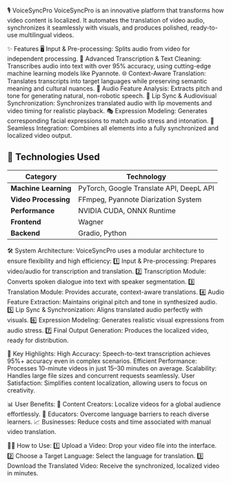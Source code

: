 🎙️ VoiceSyncPro
VoiceSyncPro is an innovative platform that transforms how video content is localized. It automates the translation of video audio, synchronizes it seamlessly with visuals, and produces polished, ready-to-use multilingual videos.

✨ Features
🖥️ Input & Pre-processing: Splits audio from video for independent processing.
📝 Advanced Transcription & Text Cleaning: Transcribes audio into text with over 95% accuracy, using cutting-edge machine learning models like Pyannote.
🌐 Context-Aware Translation: Translates transcripts into target languages while preserving semantic meaning and cultural nuances.
🎵 Audio Feature Analysis: Extracts pitch and tone for generating natural, non-robotic speech.
👄 Lip Sync & Audiovisual Synchronization: Synchronizes translated audio with lip movements and video timing for realistic playback.
🎭 Expression Modeling: Generates corresponding facial expressions to match audio stress and intonation.
🔗 Seamless Integration: Combines all elements into a fully synchronized and localized video output.

## 🚀 **Technologies Used**  

| **Category**         | **Technology**                                      |  
|----------------------|-----------------------------------------------------|  
| **Machine Learning** | PyTorch, Google Translate API, DeepL API            |  
| **Video Processing** | FFmpeg, Pyannote Diarization System                 |  
| **Performance**      | NVIDIA CUDA, ONNX Runtime                           |  
| **Frontend**         | Wagner                                              |  
| **Backend**          | Gradio, Python                                      |  

🛠️ System Architecture:
VoiceSyncPro uses a modular architecture to ensure flexibility and high efficiency:
1️⃣ Input & Pre-processing: Prepares video/audio for transcription and translation.
2️⃣ Transcription Module: Converts spoken dialogue into text with speaker segmentation.
3️⃣ Translation Module: Provides accurate, context-aware translations.
4️⃣ Audio Feature Extraction: Maintains original pitch and tone in synthesized audio.
5️⃣ Lip Sync & Synchronization: Aligns translated audio perfectly with visuals.
6️⃣ Expression Modeling: Generates realistic visual expressions from audio stress.
7️⃣ Final Output Generation: Produces the localized video, ready for distribution.

🌟 Key Highlights:
High Accuracy: Speech-to-text transcription achieves 95%+ accuracy even in complex scenarios.
Efficient Performance: Processes 10-minute videos in just 15–30 minutes on average.
Scalability: Handles large file sizes and concurrent requests seamlessly.
User Satisfaction: Simplifies content localization, allowing users to focus on creativity.

📊 User Benefits:
🎥 Content Creators: Localize videos for a global audience effortlessly.
🏫 Educators: Overcome language barriers to reach diverse learners.
📈 Businesses: Reduce costs and time associated with manual video translation.

👩‍💻 How to Use:
1️⃣ Upload a Video: Drop your video file into the interface.
2️⃣ Choose a Target Language: Select the language for translation.
3️⃣ Download the Translated Video: Receive the synchronized, localized video in minutes.
